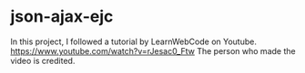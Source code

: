 # json-ajax-ejc
In this project, I followed a tutorial by LearnWebCode on Youtube. https://www.youtube.com/watch?v=rJesac0_Ftw
The person who made the video is credited.
